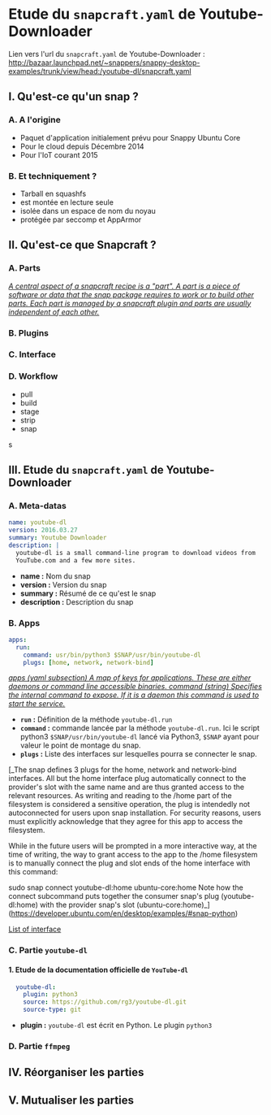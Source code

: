 # Etude du `snapcraft.yaml` de Youtube-Downloader

Lien vers l'url du `snapcraft.yaml` de Youtube-Downloader : http://bazaar.launchpad.net/~snappers/snappy-desktop-examples/trunk/view/head:/youtube-dl/snapcraft.yaml

## I. Qu'est-ce qu'un snap ?  
### A. A l'origine

  - Paquet d'application initialement prévu pour Snappy Ubuntu Core
  - Pour le cloud depuis Décembre 2014
  - Pour l'IoT courant 2015

### B. Et techniquement ?

  - Tarball en squashfs
  - est montée en lecture seule
  - isolée dans un espace de nom du noyau
  - protégée par seccomp et AppArmor

## II. Qu'est-ce que Snapcraft ?  
### A. Parts

[_A central aspect of a snapcraft recipe is a "part". A part is a piece of software or data that the snap package requires to work or to build other parts. Each part is managed by a snapcraft plugin and parts are usually independent of each other._](https://developer.ubuntu.com/en/snappy/build-apps/#parts)

### B. Plugins  
### C. Interface

### D. Workflow  
  - pull
  - build
  - stage
  - strip
  - snap


s
## III. Etude du `snapcraft.yaml` de Youtube-Downloader  
### A. Meta-datas  

````yaml
name: youtube-dl
version: 2016.03.27
summary: Youtube Downloader
description: |
  youtube-dl is a small command-line program to download videos from
  YouTube.com and a few more sites.
````

- **name :** Nom du snap
- **version :** Version du snap
- **summary :** Résumé de ce qu'est le snap
- **description :** Description du snap

### B. Apps  

````yaml
apps:
  run:
    command: usr/bin/python3 $SNAP/usr/bin/youtube-dl
    plugs: [home, network, network-bind]
````

[_apps (yaml subsection) A map of keys for applications. These are either daemons or command line accessible binaries.
command (string) Specifies the internal command to expose. If it is a daemon this command is used to start the service._](https://developer.ubuntu.com/en/snappy/build-apps/snapcraft-syntax/)

- **`run` :** Définition de la méthode `youtube-dl.run`
- **`command` :** commande lancée par la méthode `youtube-dl.run`. Ici le script python3 `$SNAP/usr/bin/youtube-dl` lancé via Python3, `$SNAP` ayant pour valeur le point de montage du snap.
- **`plugs` :** Liste des interfaces sur lesquelles pourra se connecter le snap.

[_The snap defines 3 plugs for the home, network and network-bind interfaces. All but the home interface plug automatically connect to the provider's slot with the same name and are thus granted access to the relevant resources. As writing and reading to the /home part of the filesystem is considered a sensitive operation, the plug is intendedly not autoconnected for users upon snap installation. For security reasons, users must explicitly acknowledge that they agree for this app to access the filesystem.

While in the future users will be prompted in a more interactive way, at the time of writing, the way to grant access to the app to the /home filesystem is to manually connect the plug and slot ends of the home interface with this command:

sudo snap connect youtube-dl:home ubuntu-core:home
Note how the connect subcommand puts together the consumer snap's plug (youtube-dl:home) with the provider snap's slot (ubuntu-core:home)_](https://developer.ubuntu.com/en/desktop/examples/#snap-python)

[List of interface](https://github.com/ubuntu-core/snappy/blob/master/docs/interfaces.md#supported-interfaces---basic)

### C. Partie `youtube-dl`  

#### 1. Etude de la documentation officielle de `YouTube-dl`

````yaml
  youtube-dl:
    plugin: python3
    source: https://github.com/rg3/youtube-dl.git
    source-type: git
````

- **plugin :** `youtube-dl` est écrit en Python. Le plugin `python3`
### D. Partie `ffmpeg`  
## IV. Réorganiser les parties  
## V. Mutualiser les parties  
